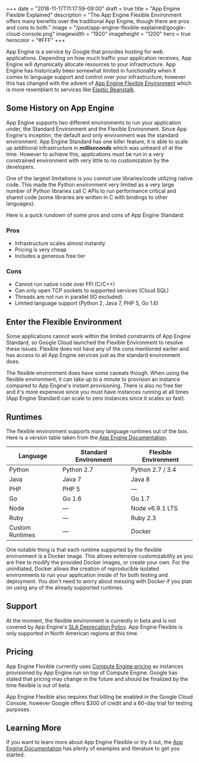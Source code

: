 +++
date = "2016-11-17T11:17:59-08:00"
draft = true
title = "App Engine Flexible Explained"
description = "The App Engine Flexible Environment offers many benefits over the traditional App Engine, though there are pros and cons to both."
image = "/post/app-engine-flexible-explained/google-cloud-console.png"
imagewidth = "1920"
imageheight = "1200"
hero = true
herocolor = "#FFF"
+++

App Engine is a service by Google that provides hosting for web applications. Depending on how much
traffic your application receives, App Engine will dynamically allocate resources to your
infrastructure.  App Engine has historically been somewhat limited in functionality when it comes to
language support and control over your infrastructure; however this has changed with the advent of
[App Engine Flexible Environment](https://cloud.google.com/appengine/docs/flexible/) which is more
resemblant to services like [Elastic Beanstalk](https://aws.amazon.com/elasticbeanstalk/).

<!--more-->

## Some History on App Engine

App Engine supports two different environments to run your application under, the Standard
Environment and the Flexible Environment. Since App Engine's inception, the default and only
environment was the standard environment. App Engine Standard has one killer feature, it is able to
scale up additional infrastructure in **_milliseconds_** which was unheard of at the time. However
to achieve this, applications must be run in a very constrained environment with very little to no
customization by the developers.

One of the largest limitations is you _cannot_ use libraries/code utilizing native code. This made
the Python environment very limited as a very large number of Python libraries call C APIs to run
performance critical and shared code (some libraries are written in C with bindings to other
languages).

Here is a quick rundown of some pros and cons of App Engine Standard:

### Pros

* Infrastructure scales almost instantly
* Pricing is very cheap
* Includes a generous free tier

### Cons

* Cannot run native code over FFI (C/C++)
* Can only open TCP sockets to supported services (Cloud SQL)
* Threads are not run in parallel (IO excluded)
* Limited language support (Python 2, Java 7, PHP 5, Go 1.6)

## Enter the Flexible Environment

Some applications cannot work within the limited constraints of App Engine Standard, so Google Cloud
launched the Flexible Environment to resolve these issues. Flexible does not have any of the cons
mentioned earlier and has access to all App Engine services just as the standard environment does.

The flexible environment does have some caveats though. When using the flexible environment, it can
take up to a minute to provision an instance compared to App Engine's instant provisioning. There is
also no free tier and it's more expensive since you must have instances running at all times (App
Engine Standard can scale to zero instances since it scales so fast).

## Runtimes

The flexible environment supports many language runtimes out of the box. Here is a version table
taken from the [App Engine Documentation](https://cloud.google.com/appengine/docs).

| Language        | Standard Environment | Flexible Environment |
|-----------------|----------------------|----------------------|
| Python          | Python 2.7           | Python 2.7 / 3.4     |
| Java            | Java 7               | Java 8               |
| PHP             | PHP 5                | —                    |
| Go              | Go 1.6               | Go 1.7               |
| Node            | —                    | Node v6.9.1 LTS      |
| Ruby            | —                    | Ruby 2.3             |
| Custom Runtimes | —                    | Docker               |

One notable thing is that each runtime supported by the flexible environment is a Docker image. This
allows extensive customizability as you are free to modify the provided Docker images, or create
your own. For the uninitiated, Docker allows the creation of reproducible isolated environments to
run your application inside of for both testing and deployment. You don't need to worry about
messing with Docker if you plan on using any of the already supported runtimes.

## Support

At the moment, the flexible environment is currently in beta and is not covered by App Engine's [SLA
Deprecation Policy](https://cloud.google.com/appengine/sla). App Engine Flexible is only supported
in North American regions at this time.

## Pricing

App Engine Flexible currently uses [Compute Engine
pricing](https://cloud.google.com/compute/pricing) as instances provisioned by App Engine run on top
of Compute Engine. Google has stated that pricing may change in the future and should be finalized
by the time flexible is out of beta.

App Engine Flexible also requires that billing be enabled in the Google Cloud Console, however
Google offers $300 of credit and a 60-day trial for testing purposes.

## Learning More

If you want to learn more about App Engine Flexible or try it out, the [App Engine
Documentation](https://cloud.google.com/appengine/docs/flexible/python/) has plenty of examples and
literature to get you started.
